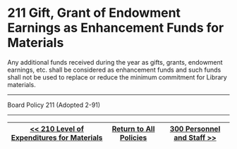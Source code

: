 # 211 Gift, Grant of Endowment Earnings as Enhancement Funds for Materials

Any additional funds received during the year as gifts, grants, endowment earnings, etc. shall be considered as enhancement funds and such funds shall not be used to replace or reduce the minimum commitment for Library materials.

---

Board Policy 211 (Adopted 2-91)

---
[<< 210 Level of Expenditures for Materials](/policies/200-collection-development/210.md) | [Return to All Policies](/policies/) | [300 Personnel and Staff >>](/policies/300-personnel-staff/)
--- | --- | ---
